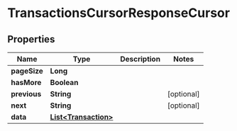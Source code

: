 

# TransactionsCursorResponseCursor


## Properties

| Name | Type | Description | Notes |
|------------ | ------------- | ------------- | -------------|
|**pageSize** | **Long** |  |  |
|**hasMore** | **Boolean** |  |  |
|**previous** | **String** |  |  [optional] |
|**next** | **String** |  |  [optional] |
|**data** | [**List&lt;Transaction&gt;**](Transaction.md) |  |  |



